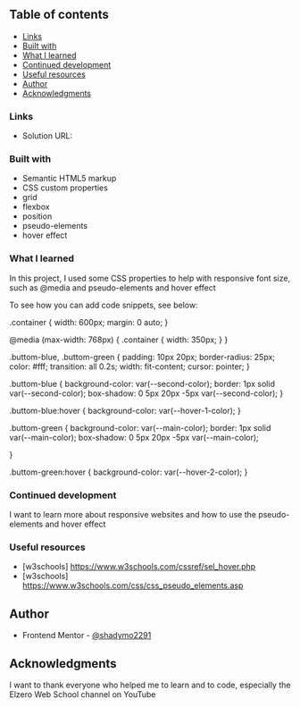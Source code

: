 ## Table of contents

- [Links](#links)
- [Built with](#built-with)
- [What I learned](#what-i-learned)
- [Continued development](#continued-development)
- [Useful resources](#useful-resources)
- [Author](#author)
- [Acknowledgments](#acknowledgments)

### Links

- Solution URL:

### Built with

- Semantic HTML5 markup
- CSS custom properties
- grid
- flexbox
- position
- pseudo-elements
- hover effect

### What I learned

In this project, I used some CSS properties to help with responsive font size, such as @media
and pseudo-elements and hover effect

To see how you can add code snippets, see below:

.container {
width: 600px;
margin: 0 auto;
}

@media (max-width: 768px) {
.container {
width: 350px;
}
}

.buttom-blue,
.buttom-green {
padding: 10px 20px;
border-radius: 25px;
color: #fff;
transition: all 0.2s;
width: fit-content;
cursor: pointer;
}

.buttom-blue {
background-color: var(--second-color);
border: 1px solid var(--second-color);
box-shadow: 0 5px 20px -5px var(--second-color);
}

.buttom-blue:hover {
background-color: var(--hover-1-color);
}

.buttom-green {
background-color: var(--main-color);
border: 1px solid var(--main-color);
box-shadow: 0 5px 20px -5px var(--main-color);

}

.buttom-green:hover {
background-color: var(--hover-2-color);
}

### Continued development

I want to learn more about responsive websites and how to use the pseudo-elements and hover effect

### Useful resources

- [w3schools] https://www.w3schools.com/cssref/sel_hover.php
- [w3schools] https://www.w3schools.com/css/css_pseudo_elements.asp

## Author

- Frontend Mentor - [@shadymo2291](https://www.frontendmentor.io/profile/shadymo2291)

## Acknowledgments

I want to thank everyone who helped me to learn and to code, especially the Elzero Web School channel on YouTube
